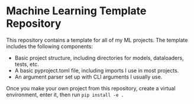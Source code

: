 # Machine Learning Template Repository

This repository contains a template for all of my ML projects. The template includes the following components:

- Basic project structure, including directories for models, dataloaders, tests, etc.
- A basic pyproject.toml file, including imports I use in most projects.
- An argument parser set up with CLI arguments I usually use.

Once you make your own project from this repository, create a virtual environment, enter it, then run `pip install -e .`